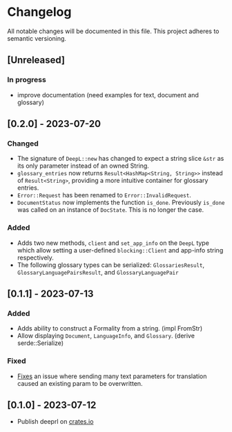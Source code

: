 # Changelog

All notable changes will be documented in this file. This project adheres to semantic versioning.

## [Unreleased]

### In progress
- improve documentation (need examples for text, document and glossary)

## [0.2.0] - 2023-07-20

### Changed
- The signature of `DeepL::new` has changed to expect a string slice `&str` as its only parameter instead of an owned String.
- `glossary_entries` now returns `Result<HashMap<String, String>>` instead of `Result<String>`, providing a more intuitive container for glossary entries.
- `Error::Request` has been renamed to `Error::InvalidRequest`.
- `DocumentStatus` now implements the function `is_done`. Previously `is_done` was called on an instance of `DocState`. This is no longer the case.

### Added
- Adds two new methods, `client` and `set_app_info` on the `DeepL` type which allow setting a user-defined `blocking::Client` and app-info string respectively.
- The following glossary types can be serialized: `GlossariesResult`, `GlossaryLanguagePairsResult`, and `GlossaryLanguagePair`

## [0.1.1] - 2023-07-13

### Added

- Adds ability to construct a Formality from a string. (impl FromStr)
- Allow displaying `Document`, `LanguageInfo`, and `Glossary`. (derive serde::Serialize)

### Fixed

-  [Fixes](https://github.com/ValuedMammal/deeprl/commit/ee790eb967ad25073fdbe33f1a88f6197a42e707) an issue where sending many text parameters for translation caused an existing param to be overwritten.

## [0.1.0] - 2023-07-12

- Publish deeprl on [crates.io](https://crates.io/crates/deeprl)